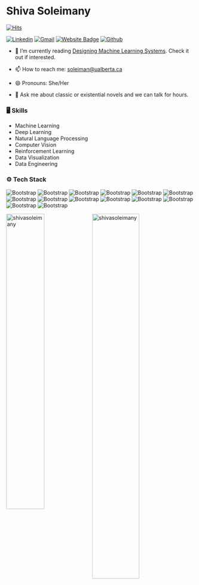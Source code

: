 # Shiva Soleimany

[![Hits](https://hits.seeyoufarm.com/api/count/incr/badge.svg?url=https%3A%2F%2Fgithub.com%2Fshivasoleimany%2Fshivasoleimany&count_bg=%2379C83D&title_bg=%23555555&icon=&icon_color=%23E7E7E7&title=Profile+Views&edge_flat=false)](https://hits.seeyoufarm.com)

[![Linkedin](https://img.shields.io/badge/-LinkedIn-blue?style=flat&logo=Linkedin&logoColor=white)](https://www.linkedin.com/in/shiva-soleimany/)
[![Gmail](https://img.shields.io/badge/-Gmail-c14438?style=flat&logo=Gmail&logoColor=white)](mailto:soleiman@ualberta.ca)
[![Website Badge](https://img.shields.io/badge/-Website-c14438?style=flat&logo=Google-Chrome&logoColor=white&link=https://shivasoleimany.github.io/)](https://shivasoleimany.github.io/)
[![Github](https://img.shields.io/github/followers/ShivaSoleimany?label=Follow&style=social)](https://github.com/ShivaSoleimany)



- 🌱 I’m currently reading [Designing Machine Learning Systems](https://www.oreilly.com/library/view/designing-machine-learning/9781098107956/?_gl=1*16sjbf9*_ga*MTcxMjA1MDI1Ny4xNzM4NTU5MDAw*_ga_092EL089CH*MTczODU1OTAwMC4xLjEuMTczODU1OTI0Ni41NC4wLjA.). Check it out if interested.

- 📫 How to reach me: soleiman@ualberta.ca
- 😄 Pronouns: She/Her
- 💬 Ask me about classic or existential novels and we can talk for hours.
### 🖥 Skills

- Machine Learning
- Deep Learning
- Natural Language Processing
- Computer Vision
- Reinforcement Learning
- Data Visualization
- Data Engineering
### ⚙️ Tech Stack

![Bootstrap](https://img.shields.io/badge/-Python-05122A?style=flat-square&logo=Python&color=353535) ![Bootstrap](https://img.shields.io/badge/-Pandas-05122A?style=flat-square&logo=Pandas&color=353535) ![Bootstrap](https://img.shields.io/badge/-TensorFlow-05122A?style=flat-square&logo=TensorFlow&color=353535) ![Bootstrap](https://img.shields.io/badge/-PyTorch-05122A?style=flat-square&logo=PyTorch&color=353535) ![Bootstrap](https://img.shields.io/badge/-Tableau-05122A?style=flat-square&logo=Tableau&color=353535) ![Bootstrap](https://img.shields.io/badge/-Scikit%20Learn-05122A?style=flat-square&logo=Scikit-Learn&color=353535) ![Bootstrap](https://img.shields.io/badge/-MongoDB-05122A?style=flat-square&logo=MongoDB&color=353535) ![Bootstrap](https://img.shields.io/badge/-MySQL-05122A?style=flat-square&logo=MySQL&color=353535) ![Bootstrap](https://img.shields.io/badge/-Numpy-05122A?style=flat-square&logo=Numpy&color=353535) ![Bootstrap](https://img.shields.io/badge/-Matplotlib-05122A?style=flat-square&logo=Matplotlib&color=353535) ![Bootstrap](https://img.shields.io/badge/-Databricks-05122A?style=flat-square&logo=Databricks&color=353535) ![Bootstrap](https://img.shields.io/badge/-Docker-05122A?style=flat-square&logo=Docker&color=353535) ![Bootstrap](https://img.shields.io/badge/-Kubernetes-05122A?style=flat-square&logo=Kubernetes&color=353535) ![Bootstrap](https://img.shields.io/badge/-Visual%20Studio%20Code-05122A?style=flat-square&logo=Visual-Studio-Code&color=353535)

<div>
  <img width="45%" align="left" src="https://github-readme-stats.vercel.app/api/top-langs?username=shivasoleimany&show_icons=true&locale=en&layout=compact" alt="shivasoleimany" />
  <img width="50%"  src="https://github-readme-streak-stats.herokuapp.com/?user=shivasoleimany&" alt="shivasoleimany" />
</div>
